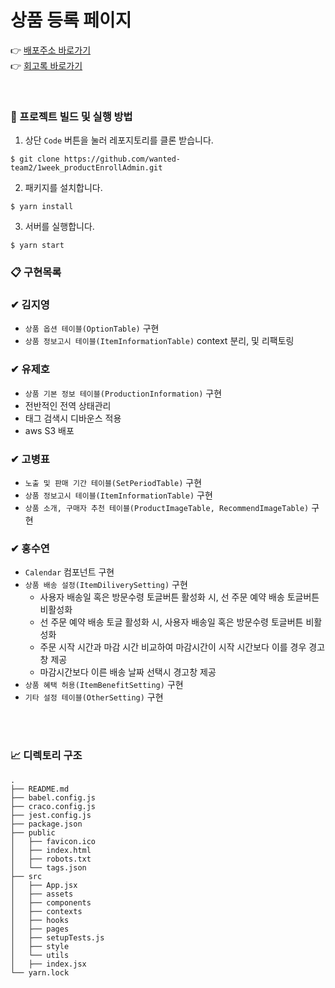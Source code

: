 # 상품 등록 페이지
👉 [배포주소 바로가기](https://goalisemployment.s3.ap-northeast-2.amazonaws.com/index.html)<br>
👉 [회고록 바로가기](https://velog.io/@suyeon-hong/%EC%9B%90%ED%8B%B0%EB%93%9C-%ED%94%84%EB%A6%AC%EC%98%A8%EB%B3%B4%EB%94%A9-%EC%9D%BC%EC%A3%BC%EC%9D%BC%EA%B0%84%EC%9D%98-%ED%9A%8C%EA%B3%A0.-%EC%83%9D%EA%B0%81)

<br>

### 🧐 프로젝트 빌드 및 실행 방법

1. 상단 `Code` 버튼을 눌러 레포지토리를 클론 받습니다.

```
$ git clone https://github.com/wanted-team2/1week_productEnrollAdmin.git
```

2. 패키지를 설치합니다.

```
$ yarn install
```

3. 서버를 실행합니다.

```
$ yarn start
```

### 📋 구현목록

### ✔ 김지영
  - `상품 옵션 테이블(OptionTable)` 구현
  - `상품 정보고시 테이블(ItemInformationTable)` context 분리, 및 리팩토링

### ✔ 유제호
  - `상품 기본 정보 테이블(ProductionInformation)` 구현
  - 전반적인 전역 상태관리
  - 태그 검색시 디바운스 적용
  - aws S3 배포

### ✔ 고병표
  - `노출 및 판매 기간 테이블(SetPeriodTable)` 구현
  - `상품 정보고시 테이블(ItemInformationTable)` 구현
  - `상품 소개, 구매자 추천 테이블(ProductImageTable, RecommendImageTable)` 구현

### ✔ 홍수연
  - `Calendar` 컴포넌트 구현
  - `상품 배송 설정(ItemDiliverySetting)` 구현
    - 사용자 배송일 혹은 방문수령 토글버튼 활성화 시, 선 주문 예약 배송 토글버튼 비활성화
    - 선 주문 예약 배송 토글 활성화 시, 사용자 배송일 혹은 방문수령 토글버튼 비활성화
    - 주문 시작 시간과 마감 시간 비교하여 마감시간이 시작 시간보다 이를 경우 경고창 제공
    - 마감시간보다 이른 배송 날짜 선택시 경고창 제공
  - `상품 혜택 허용(ItemBenefitSetting)` 구현
  - `기타 설정 테이블(OtherSetting)` 구현

<br>
<br>

### 📈 디렉토리 구조

```
.
├── README.md
├── babel.config.js
├── craco.config.js
├── jest.config.js
├── package.json
├── public
│   ├── favicon.ico
│   ├── index.html
│   ├── robots.txt
│   └── tags.json
├── src
│   ├── App.jsx
│   ├── assets
│   ├── components
│   ├── contexts
│   ├── hooks
│   ├── pages
│   ├── setupTests.js
│   ├── style
│   └── utils
│   ├── index.jsx
└── yarn.lock
```
